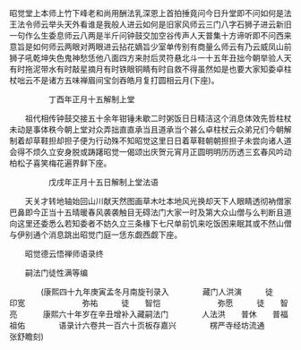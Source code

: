 <!-- { "loadSidebar": true } -->
昭觉堂上本师上竹下峰老和尚用酬法乳深恩上首拍捶竟问今日升堂即不问如何是法王法令师云举头天外看谁是我般人进云如何是旧家风师云三门八字石狮子进云新旧一句作么生委息师云八两是半斤问钟鼓交加空谷传声人天普集十方谛听即不问西来意旨是如何师云两眼对两眼进云拈花嫡旨少室单传别有商量么师云有乃云威凤山前狮子吼乾坤失色鬼神愁恁他八面四方来肘后灵符悬北斗一十五年丑拙今朝举验人天有时拖泥带水有时敲星摘月有时铁眼铜睛有时自救不得虽然如是也要大家知委卓柱杖咄云不是诸方五味禅眉间宝剑吞皓月复打圆相云月(下座)。

　　　　　丁酉年正月十五解制上堂

　　祖代相传钟鼓交接五十余年钳锤未歇二时粥饭日日精洁这个消息体效先哲柱杖未动是事体秩今朝上堂对众弄拙直直承当且道承当个甚么卓柱杖云众弟兄们今朝解制着却草鞋担却担子便为行动殊不知昭觉这里日日着草鞋朝朝担担子未尝向诸人道会得不烦久立安身脱或踌躇昭觉一偈颂出庆贺元宵月正圆明明历历透三玄春风吟动柏松子喜笑梅花遍界鲜下座。

　　　　　戊戌年正月十五日解制上堂法语

　　天关才转地轴始回山川献天然图画草木吐本地风光换却天下人眼睛透彻衲僧家巴鼻即今正当十五晴暖春风袭袭触目无碍法门大家一时及第大众山僧与么判断且道向这里还委悉么若知委者不妨久立三条椽下七尺单前饥来吃饭困来眠其或不然山僧与伊别通个消息跳出昭觉门庭一恁东觑西觑下座。

　　昭觉德云悟禅师语录终

　　嗣法门徒性满等编

　　　　(康熙四十九年庚寅孟冬月南旋刊录入
　　　　藏门人洪演　　　徒　　印宽
　　　　　　　弥祐　　　徒　　智恺
　　　　　　　弥愿　　　徒　　智亮
　　　康熙六十年岁在辛丑增补入藏嗣法门
　　　　人法洪　　普休　　普福　　祖佑
　　　　语录计六卷共一百六十页板存嘉兴
　　　　楞严寺经坊流通　　　张舒瞻刻)
